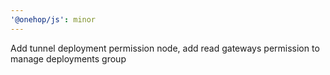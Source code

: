 ```yaml
---
'@onehop/js': minor
---
```


Add tunnel deployment permission node, add read gateways permission to manage deployments group

